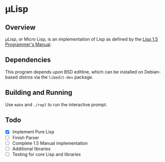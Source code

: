 # µLisp

## Overview

µLisp, or Micro Lisp, is an implementation of Lisp as defined by the [Lisp 1.5 Programmer's Manual](http://web.cse.ohio-state.edu/~rountev.1/6341/pdf/Manual.pdf).

## Dependencies

This program depends upon BSD editline,
which can be installed on Debian-based distros via the `libedit-dev` package.

## Building and Running

Use `make` and `./repl` to run the interactive prompt.

## Todo

- [x] Implement Pure Lisp
- [ ] Finish Parser
- [ ] Complete 1.5 Manual implementation
- [ ] Additional libraries
- [ ] Testing for core Lisp and libraries
